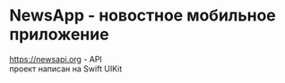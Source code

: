 # NewsApp - новостное мобильное приложение 
https://newsapi.org - API \
проект написан на Swift UIKit
